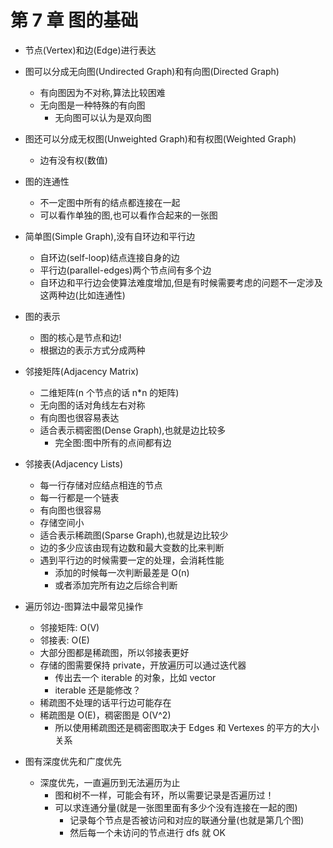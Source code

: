 # 第 7 章 图的基础

- 节点(Vertex)和边(Edge)进行表达
- 图可以分成无向图(Undirected Graph)和有向图(Directed Graph)
  - 有向图因为不对称,算法比较困难
  - 无向图是一种特殊的有向图
    - 无向图可以认为是双向图
- 图还可以分成无权图(Unweighted Graph)和有权图(Weighted Graph)
  - 边有没有权(数值)
- 图的连通性
  - 不一定图中所有的结点都连接在一起
  - 可以看作单独的图,也可以看作合起来的一张图
- 简单图(Simple Graph),没有自环边和平行边

  - 自环边(self-loop)结点连接自身的边
  - 平行边(parallel-edges)两个节点间有多个边
  - 自环边和平行边会使算法难度增加,但是有时候需要考虑的问题不一定涉及这两种边(比如连通性)

- 图的表示
  - 图的核心是节点和边!
  - 根据边的表示方式分成两种
- 邻接矩阵(Adjacency Matrix)
  - 二维矩阵(n 个节点的话 n\*n 的矩阵)
  - 无向图的话对角线左右对称
  - 有向图也很容易表达
  - 适合表示稠密图(Dense Graph),也就是边比较多
    - 完全图:图中所有的点间都有边
- 邻接表(Adjacency Lists)
  - 每一行存储对应结点相连的节点
  - 每一行都是一个链表
  - 有向图也很容易
  - 存储空间小
  - 适合表示稀疏图(Sparse Graph),也就是边比较少
  - 边的多少应该由现有边数和最大变数的比来判断
  - 遇到平行边的时候需要一定的处理，会消耗性能
    - 添加的时候每一次判断最差是 O(n)
    - 或者添加完所有边之后综合判断
- 遍历邻边-图算法中最常见操作

  - 邻接矩阵: O(V)
  - 邻接表: O(E)
  - 大部分图都是稀疏图，所以邻接表更好
  - 存储的图需要保持 private，开放遍历可以通过迭代器
    - 传出去一个 iterable 的对象，比如 vector
    - iterable 还是能修改？
  - 稀疏图不处理的话平行边可能存在
  - 稀疏图是 O(E)，稠密图是 O(V^2)
    - 所以使用稀疏图还是稠密图取决于 Edges 和 Vertexes 的平方的大小关系

- 图有深度优先和广度优先
  - 深度优先，一直遍历到无法遍历为止
    - 图和树不一样，可能会有环，所以需要记录是否遍历过！
    - 可以求连通分量(就是一张图里面有多少个没有连接在一起的图)
      - 记录每个节点是否被访问和对应的联通分量(也就是第几个图)
      - 然后每一个未访问的节点进行 dfs 就 OK
